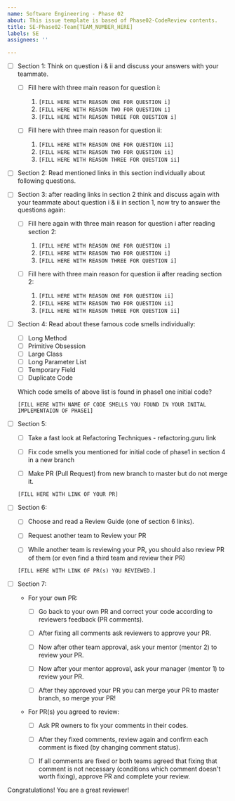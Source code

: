 ```yaml
---
name: Software Engineering - Phase 02
about: This issue template is based of Phase02-CodeReview contents.
title: SE-Phase02-Team[TEAM_NUMBER_HERE]
labels: SE
assignees: ''

---
```


- [ ] Section 1: Think on question i & ii and discuss your answers with your teammate.
  - [ ] Fill here with three main reason for question i:
    1. `[FILL HERE WITH REASON ONE FOR QUESTION i]`
    1. `[FILL HERE WITH REASON TWO FOR QUESTION i]`
    1. `[FILL HERE WITH REASON THREE FOR QUESTION i]`

  - [ ] Fill here with three main reason for question ii:
    1. `[FILL HERE WITH REASON ONE FOR QUESTION ii]`
    1. `[FILL HERE WITH REASON TWO FOR QUESTION ii]`
    1. `[FILL HERE WITH REASON THREE FOR QUESTION ii]`

- [ ] Section 2: Read mentioned links in this section individually about following questions.

- [ ] Section 3: after reading links in section 2 think and discuss again with your teammate about question i & ii in section 1, now try to answer the questions again:
  - [ ] Fill here again with three main reason for question i after reading section 2:
    1. `[FILL HERE WITH REASON ONE FOR QUESTION i]`
    1. `[FILL HERE WITH REASON TWO FOR QUESTION i]`
    1. `[FILL HERE WITH REASON THREE FOR QUESTION i]`

  - [ ] Fill here with three main reason for question ii after reading section 2:
    1. `[FILL HERE WITH REASON ONE FOR QUESTION ii]`
    1. `[FILL HERE WITH REASON TWO FOR QUESTION ii]`
    1. `[FILL HERE WITH REASON THREE FOR QUESTION ii]`
 
- [ ] Section 4: Read about these famous code smells individually:
  - [ ] Long Method
  - [ ] Primitive Obsession
  - [ ] Large Class
  - [ ] Long Parameter List
  - [ ] Temporary Field
  - [ ] Duplicate Code
  
  Which code smells of above list is found in phase1 one initial code?
  
  `[FILL HERE WITH NAME OF CODE SMELLS YOU FOUND IN YOUR INITAL IMPLEMENTAION OF PHASE1]`

- [ ] Section 5: 
  - [ ] Take a fast look at Refactoring Techniques - refactoring.guru link

  - [ ] Fix code smells you mentioned for initial code of phase1 in section 4 in a new branch

  - [ ] Make PR (Pull Request) from new branch to master but do not merge it.

  `[FILL HERE WITH LINK OF YOUR PR]`

- [ ] Section 6: 
  - [ ] Choose and read a Review Guide (one of section 6 links).

  - [ ] Request another team to Review your PR

  - [ ] While another team is reviewing your PR, you should also review PR of them (or even find a third team and review their PR) 

  `[FILL HERE WITH LINK OF PR(s) YOU REVIEWED.]`

- [ ] Section 7:
  * For your own PR:
    - [ ] Go back to your own PR and correct your code according to reviewers feedback (PR comments).

    - [ ] After fixing all comments ask reviewers to approve your PR.
    
    - [ ] Now after other team approval, ask your mentor (mentor 2) to review your PR.
    
    - [ ] Now after your mentor approval, ask your manager (mentor 1) to review your PR.

    - [ ] After they approved your PR you can merge your PR to master branch, so merge your PR!

  * For PR(s) you agreed to review:
    - [ ] Ask PR owners to fix your comments in their codes.

    - [ ] After they fixed comments, review again and confirm each comment is fixed (by changing comment status).

    - [ ] If all comments are fixed or both teams agreed that fixing that comment is not necessary (conditions which comment doesn't worth fixing), approve PR and complete your review.

Congratulations! You are a great reviewer!

